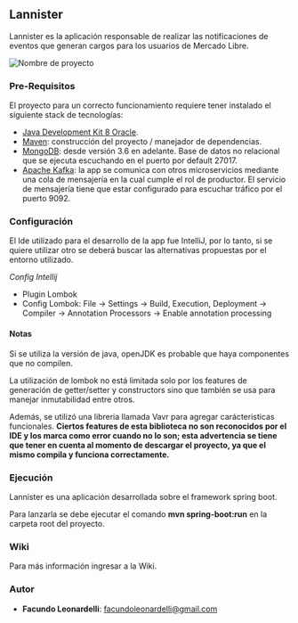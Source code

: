 ## Lannister
Lannister es la aplicación responsable de realizar las notificaciones de eventos que generan cargos para los usuarios de Mercado Libre.

![Nombre de proyecto](https://srv.latostadora.com/designall.dll/un_lannister_siempre_paga_sus_deudas--i:1413853260381413859;x:9;w:520;m:1.jpg)

### Pre-Requisitos
El proyecto para un correcto funcionamiento requiere tener instalado el siguiente stack de tecnologías:
- [Java Development Kit 8 Oracle](https://www.oracle.com/technetwork/java/javase/downloads/jdk8-downloads-2133151.html).
- [Maven](https://maven.apache.org/): construcción del proyecto / manejador de dependencias.
- [MongoDB](https://www.mongodb.com/es): desde versión 3.6 en adelante. Base de datos no relacional que se ejecuta escuchando en el puerto por default 27017.
- [Apache Kafka](https://kafka.apache.org/): la app se comunica con otros microservicios mediante una cola de mensajería en la cual cumple el rol de productor. El servicio de mensajería tiene que estar configurado para escuchar tráfico por el puerto 9092.

### Configuración
El Ide utilizado para el desarrollo de la app fue IntelliJ, por lo tanto, si se quiere utilizar otro se deberá buscar las alternativas propuestas por el entorno utilizado.

_Config Intellij_
- Plugin Lombok
- Config Lombok: File -> Settings -> Build, Execution, Deployment -> Compiler -> Annotation Processors -> Enable annotation processing

#### Notas
Si se utiliza la versión de java, openJDK es probable que haya componentes que no compilen. 

La utilización de lombok no está limitada solo por los features de generación de getter/setter y constructors sino que también se usa para manejar inmutabilidad entre otros.

Además, se utilizó una libreria llamada Vavr para agregar carácteristicas funcionales.
**Ciertos features de esta biblioteca no son reconocidos por el IDE y los marca como error cuando no lo son; esta advertencia se tiene que tener en cuenta al momento de descargar el proyecto, ya que el mismo compila y funciona correctamente.**

### Ejecución
Lannister es una aplicación desarrollada sobre el framework spring boot. 

Para lanzarla se debe ejecutar el comando **mvn spring-boot:run** en la carpeta root del proyecto. 

### Wiki
Para más información ingresar a la Wiki.

### Autor
* **Facundo Leonardelli**: facundoleonardelli@gmail.com





